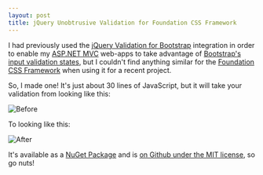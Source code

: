```yaml
---
layout: post
title: jQuery Unobtrusive Validation for Foundation CSS Framework
---
```


I had previously used the [jQuery Validation for Bootstrap](https://www.nuget.org/packages/jquery.validate.unobtrusive.bootstrap3/) integration 
in order to enable my [ASP.NET MVC](http://www.asp.net/mvc) web-apps to take advantage of [Bootstrap's input validation states](http://getbootstrap.com/css/#forms-control-validation), 
but I couldn't find anything similar for the [Foundation CSS Framework](http://foundation.zurb.com/) when using it for a recent project. 

So, I made one! It's just about 30 lines of JavaScript, but it will take your validation from looking like this:

![Before](https://raw.githubusercontent.com/bradwestness/jQuery-Unobtrusive-Validation-for-Foundation/master/before.PNG)

To looking like this:

![After](https://raw.githubusercontent.com/bradwestness/jQuery-Unobtrusive-Validation-for-Foundation/master/after.PNG)

It's available as a [NuGet Package](https://www.nuget.org/packages/jQuery-Unobtrusive-Validation-Foundation/) and is [on Github under the MIT license](https://github.com/bradwestness/jQuery-Unobtrusive-Validation-for-Foundation), so go nuts!

